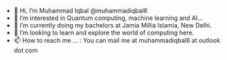 - 👋 Hi, I’m Muhammad Iqbal @muhammadiqbal6
- 👀 I’m interested in Quantum computing, machine learning and AI...
- 🌱 I’m currently doing my bachelors at Jamia Millia Islamia, New Delhi.
- 💞️ I’m looking to learn and explore the world of computing here.
- 📫 How to reach me ... : You can mail me at muhammadiqbal6 at outlook dot com


<!---
muhammadiqbal6/muhammadiqbal6 is a ✨ special ✨ repository because its `README.md` (this file) appears on your GitHub profile.
You can click the Preview link to take a look at your changes.
--->
